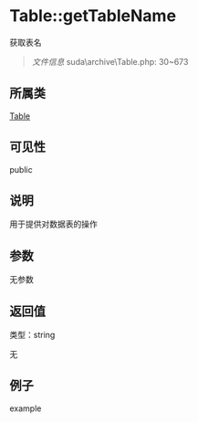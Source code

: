 # Table::getTableName

获取表名

> *文件信息* suda\archive\Table.php: 30~673

## 所属类 

[Table](../Table.md)

## 可见性

 public 

## 说明

用于提供对数据表的操作



## 参数


无参数


## 返回值

类型：string

无



## 例子

example